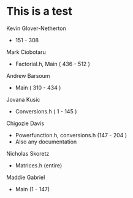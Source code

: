 
# This is a test
Kevin Glover-Netherton
- 151 - 308 

Mark Ciobotaru
- Factorial.h, Main ( 436 - 512 )

Andrew Barsoum
- Main ( 310 - 434 )

Jovana Kusic
- Conversions.h ( 1 - 145 )

Chigozie Davis
- Powerfunction.h, conversions.h  (147 - 204 )
- Also any documentation

Nicholas Skoretz
- Matrices.h (entire)

Maddie Gabriel
- Main (1 - 147)
